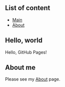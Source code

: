 ## List of content 

* [Main](/index)
* [About](/about)

## Hello, world

Hello, GitHub Pages!

## About me

Please see my [About](/about) page.
